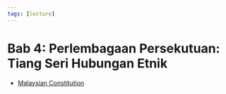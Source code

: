 ```yaml
---
tags: [lecture]
---
```


# Bab 4: Perlembagaan Persekutuan: Tiang Seri Hubungan Etnik


- [Malaysian Constitution](202309081815.md)
